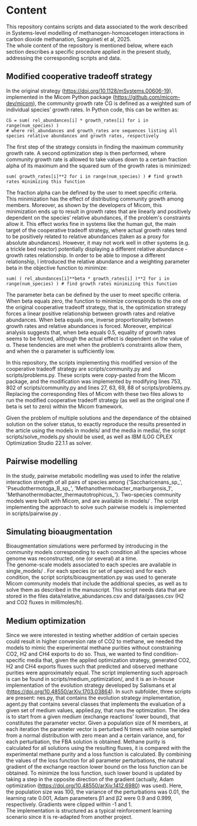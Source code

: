 # Content
This repository contains scripts and data associated to the work described in Systems-level modelling of methanogen-homoacetogen interactions in carbon dioxide methanation, Sanguineti et al, 2025.  
The whole content of the repository is mentioned below, where each section describes a specific procedure applied in the present study, addressing the corresponding scripts and data. 
## Modified cooperative tradeoff strategy
In the original strategy (https://doi.org/10.1128/mSystems.00606-19), implemented in the Micom Python package (https://github.com/micom-dev/micom), the community growth rate CG is defined as a weighted sum of individual species’ growth rates. In Python code, this can be written as:
```
CG = sum( rel_abundances[i] * growth_rates[i] for i in range(num_species) )
# where rel_abundances and growth_rates are sequences listing all species relative abundances and growth rates, respectively
```
The first step of the strategy consists in finding the maximum community growth rate. A second optimization step is then performed, where community growth rate is allowed to take values down to a certain fraction alpha of its maximum and the squared sum of the growth rates is minimized:
```
sum( growth_rates[i]**2 for i in range(num_species) ) # find growth rates minimizing this function
```
The fraction alpha can be defined by the user to meet specific criteria.  
This minimization has the effect of distributing community growth among members. Moreover, as shown by the developers of Micom, this minimization ends up to result in growth rates that are linearly and positively dependent on the species’ relative abundances, if the problem's constraints allow it. This effect works fine in systems like the human gut, the main target of the cooperative tradeoff strategy, where actual growth rates tend to be positively related to relative abundances (taken as a proxy for absolute abundances). However, it may not work well in other systems (e.g. a trickle bed reactor) potentially displaying a different relative abundance - growth rates relationship. In order to be able to impose a different relationship, I introduced the relative abundance and a weighting parameter beta in the objective function to minimize:
```
sum( ( rel_abundances[i]**beta * growth_rates[i] )**2 for i in range(num_species) ) # find growth rates minimizing this function
```
The parameter beta can be defined by the user to meet specific criteria.  
When beta equals zero, the function to minimize corresponds to the one of the original cooperative tradeoff strategy, that is, the optimization strategy forces a linear positive relationship between growth rates and relative abundances. When beta equals one, inverse proportionality between growth rates and relative abundances is forced. Moreover, empirical analysis suggests that, when beta equals 0.5, equality of growth rates seems to be forced, although the actual effect is dependent on the value of α. These tendencies are met when the problem’s constraints allow them, and when the α parameter is sufficiently low.  

In this repository, the scripts implementing this modified version of the cooperative tradeoff strategy are scripts/community.py and scripts/problems.py. These scripts were copy-pasted from the Micom package, and the modification was implemented by modifying lines 753, 802 of scripts/community.py and lines 27, 63, 69, 88 of scripts/problems.py.  
Replacing the corresponding files of Micom with these two files allows to run the modified cooperative tradeoff strategy (as well as the original one if beta is set to zero) within the Micom framework.  

Given the problem of multiple solutions and the dependance of the obtained solution on the solver status, to exactly reproduce the results presented in the article using the models in models/ and the media in media/, the script scripts/solve_models.py should be used, as well as IBM ILOG CPLEX Optimization Studio 22.1.1 as solver.
## Pairwise modelling
In the study, pairwise metabolic modelling was used to infer the relative interaction strength of all pairs of species among {'Saccharicenans_sp_', 'Pseudothermotoga_B_sp_', 'Methanothermobacter_marburgensis_1', 'Methanothermobacter_thermautotrophicus_'}. Two-species community models were built with Micom, and are available in models/ .  The script implementing the approach to solve such pairwise models is implemented in scripts/pairwise.py .
## Simulating bioaugmentation
Bioaugmentation simulations were performed by introducing in the community models corresponding to each condition all the species whose genome was reconstructed, one (or several) at a time.  
The genome-scale models associated to each species are available in single_models/ . For each species (or set of species) and for each condition, the script scripts/bioaugmentation.py was used to generate Micom community models that include the additional species, as well as to solve them as described in the manuscript. This script needs data that are stored in the files data/relative_abundances.csv and data/gasses.csv (H2 and CO2 fluxes in millimoles/h).  
## Medium optimization
Since we were interested in testing whether addition of certain species could result in higher conversion rate of CO2 to methane, we needed the models to mimic the experimental methane purities without constraining CO2, H2 and CH4 exports to do so. Thus, we wanted to find condition-specific media that, given the applied optimization strategy, generated CO2, H2 and CH4 exports fluxes such that predicted and observed methane purities were approximately equal. 
The script implementing such approach is can be found in scripts/medium_optimization/, and it is an in-house implementation of the evolution strategy developed by Salismans et al (https://doi.org/10.48550/arXiv.1703.03864). In such subfolder, three scripts are present: nes.py, that contains the evolution strategy implementation, agent.py that contains several classes that implements the evaluation of a given set of medium values, applied.py, that runs the optimization.
The idea is to start from a given medium (exchange reactions' lower bound), that constitutes the parameter vector. Given a population size of N members, at each iteration the parameter vector is perturbed N times with noise sampled from a normal distribution with zero mean and a certain variance, and, for each perturbation, the FBA solution is obtained. Methane purity is calculated for all solutions using the resulting fluxes, it is compared with the experimental methane purity and a loss function is calculated. By combining the values of the loss function for all parameter perturbations, the natural gradient of the exchange reaction lower bound on the loss function can be obtained. To minimize the loss function, such lower bound is updated by taking a step in the opposite direction of the gradient (actually, Adam optimization (https://doi.org/10.48550/arXiv.1412.6980) was used). 
Here, the population size was 100, the variance of the perturbations was 0.01, the learning rate 0.001, Adam parameters β1 and β2 were 0.9 and 0.999, respectively. Gradients were clipped within -1 and 1.  
The implementation is structured as a typical reinforcement learning scenario since it is re-adapted from another project.

  
